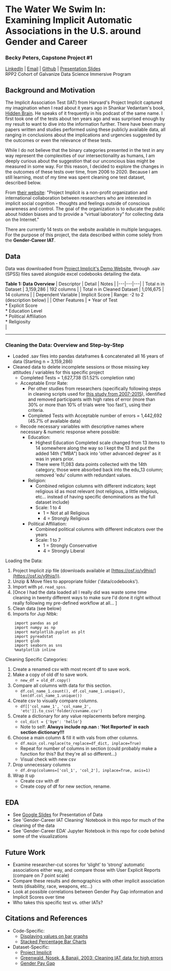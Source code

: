 # The Water We Swim In: <br> Examining Implicit Automatic Associations in the U.S. around Gender and Career 
### Becky Peters, Capstone Project #1 <br>
[LinkedIn](https://www.linkedin.com/in/beckyepeters/) | [Email](becky.e.peters@gmail.com) | [Github](github.com/beckyepeters) | 
[Presentation Slides](https://docs.google.com/presentation/d/183CG2j3bzjTUv1gb6f4MwtwS8f7LzZLxqMQTvmRa0jc/edit?usp=sharing)<br>
RPP2 Cohort of Galvanize Data Science Immersive Program <br>

## Background and Motivation
The Implicit Association Test (IAT) from Harvard's Project Implicit captured my imagination when I read about it years ago in Shankar Vedantam's book, [Hidden Brain](https://www.amazon.com/Hidden-Brain-Unconscious-Presidents-Control/dp/0385525222). He speaks of it frequently in his podcast of the same name. I first took one of the tests about ten years ago and was surprised enough by my result to want to dive into the information further. There have been many papers written and studies performed using these publicly available data, all ranging in conclusions about the implications and urgencies suggested by the outcomes or even the relevance of these tests. 

While I do not believe that the binary categories presented in the test in any way represent the complexities of our intersectionality as humans, I am deeply curious about the suggestion that our unconcious bias might be measured in some way. For this reason, I decided to explore the changes in the outcomes of these tests over time, from 2006 to 2020. Because I am still learning, most of my time was spent cleaning one test dataset, described below. 

From [their website](implicit.harvard.edu): 
"Project Implicit is a non-profit organization and international collaboration between researchers who are interested in implicit social cognition - thoughts and feelings outside of conscious awareness and control. The goal of the organization is to educate the public about hidden biases and to provide a “virtual laboratory” for collecting data on the Internet."

There are currently 14 tests on the website available in multiple languages. For the purpose of this project, the data described within come solely from the **Gender-Career IAT**. 

## Data 
Data was downloaded from [Project Implicit's Demo Website](https://osf.io/y9hiq/), through .sav (SPSS) files saved alongside excel codebooks detailing the data. 

**Table 1: Data Overview**
| Descriptor | Detail | Notes |
|---|---|---|
| Total n in Dataset | 3,159,286 | 192 columns |
| Total n in Cleaned Dataset | 1,016,675 | 14 columns |
| Dependent Variable | Implicit Score | Range: -2 to 2 <br>(description below) |
| Other Features | * Year of Test <br> * Explicit Score <br>  * Education Level <br> * Political Affiliation <br> * Religiosity <br> |

------------

### Cleaning the Data: Overview and Step-by-Step 
 
* Loaded .sav files into pandas dataframes & concatenated all 16 years of data (Starting n = 3,159,286) 
*  Cleaned data to delete incomplete sessions or those missing key attitudes / variables for this specific project
    * Completed Tests = 1,627,738 (51.52% completion rate)
    * Acceptable Error Rate: 
        * Per other studies from researchers (specifically following steps in cleaning scripts used for [this study from 2007-2015](https://osf.io/k9vqc/)), identified and removed participants with high rates of error (more than 30% or more than 10% of trials were 'too fast'), using their criteria. 
        * Completed Tests with Acceptable number of errors = 1,442,692 (45.7% of available data)
    * Recode necessary variables with descriptive names where necessary & numeric response where possible: 
        * Education: 
            * Highest Education Completed scale changed from 13 items to 14 somewhere along the way so I kept the 13 and put the added 14th ("MBA") back into 'other advanced degree' as it was in years prior. 
            * There were 11,083 data points collected with the 14th category, those were absorbed back into the edu_13 column; removed 'edu' column with redundant values. 
        * Religion: 
            * Combined religion columns with different indicators; kept religious id as most relevant (not religious, a little religious, etc... instead of having specific denominations as the full dataset include)
            * Scale: 1 to 4
                * 1 = Not at all Religious
                * 4 = Strongly Religious
        * Political Affiliation: 
            * Combined political columns with different indicators over the years
            * Scale: 1 to 7
                * 1 = Strongly Conservative
                * 4 = Strongly Liberal


Loading the Data: 
1. Project Implicit zip file (downloads available at [https://osf.io/y9hiq/](https://osf.io/y9hiq/)).
2. Unzip & Move files to appropriate folder ('data/codebooks').
3. Import with `pd.read_spss`.
4. [Once I had the data loaded all I really did was waste some time cleaning in twenty different ways to make sure I'd done it right without really following my pre-defined workflow at all... ]
5. Clean data (see below) 
6. Imports for Jup Ntbk: 
```
    import pandas as pd
    import numpy as np
    import matplotlib.pyplot as plt
    import pyreadstat
    import glob
    import seaborn as sns
    %matplotlib inline
```

Cleaning Specific Categories: 
1. Create a renamed csv with most recent df to save work. 
2. Make a copy of old df to save work. 
    * `new_df = old_df.copy()`    
3. Compare all columns with data for this section. 
    * `df.col_name_1.count(), df.col_name_1.unique(), len(df.col_name_1.unique())`
4. Create csv to visually compare columns. 
    * `df[['col_name_1', 'col_name_2', 'etc']].to_csv('folder/csvname.csv')`
5. Create a dictionary for any value replacements before merging. 
    * `col_dict = {'bye': 'hello'}`
    * Note to self: **Always include np.nan : 'Not Reported' in each section dictionary!!!**
6. Choose a main column & fill it with vals from other columns. 
    * `df.main_col.replace(to_replace=df_dict, inplace=True)`
    * Repeat for number of columns in section (could probably make a function for this? But they're all so different...)
    * Visual check with new csv
7. Drop unnecessary columns 
    * `df.drop(columns=['col_1', 'col_2'], inplace=True, axis=1)`
8. Wrap it up
    * Create csv with df
    * Create copy of df for new section, rename. 

## EDA
* See [Google Slides](https://docs.google.com/presentation/d/183CG2j3bzjTUv1gb6f4MwtwS8f7LzZLxqMQTvmRa0jc/edit?usp=sharing) for Presentation of Data
* See 'Gender-Career IAT Cleaning' Notebook in this repo for much of the cleaning of the data
* See 'Gender-Career EDA' Jupyter Notebook in this repo for code behind some of the visualizations 

## Future Work 
* Examine researcher-cut scores for ‘slight’ to ‘strong’ automatic associations either way, and compare those with User Explicit Reports (compare on 7 point scale)
* Compare these results and demographics with other implicit association tests (disability, race, weapons, etc…) 
* Look at possible correlations between Gender Pay Gap information and Implicit Scores over time  
* Who takes this specific test vs. other IATs?

## Citations and References
* Code-Specific: 
    * [Displaying values on bar graphs](https://stackoverflow.com/questions/43214978/seaborn-barplot-displaying-values)
    * [Stacked Percentage Bar Charts](https://chrisalbon.com/python/data_visualization/matplotlib_percentage_stacked_bar_plot/)
* Dataset-Specific: 
    * [Project Implicit](https://implicit.harvard.edu/)
    * [Greenwald, Nosek, & Banaji, 2003: Cleaning IAT data for high errors](https://journals.sagepub.com/doi/full/10.1177/0146167218757454)
    * [Gender Pay Gap](https://www.census.gov/newsroom/stories/equal-pay-day.html)
